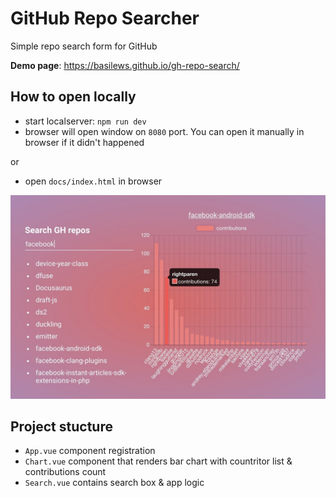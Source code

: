 # GitHub Repo Searcher
Simple repo search form for GitHub

**Demo page**: https://basilews.github.io/gh-repo-search/

## How to open locally
- start localserver: `npm run dev`
- browser will open window on `8080` port. You can open it manually in browser if it didn't happened

or

- open `docs/index.html` in browser

![image of project](./docs/img/screenshot.jpg)


## Project stucture
- `App.vue` component registration
- `Chart.vue` component that renders bar chart with countritor list & contributions count
- `Search.vue` contains search box & app logic
